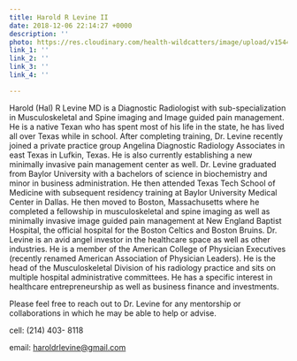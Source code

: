 ```yaml
---
title: Harold R Levine II
date: 2018-12-06 22:14:27 +0000
description: ''
photo: https://res.cloudinary.com/health-wildcatters/image/upload/v1544134485/image.png
link_1: ''
link_2: ''
link_3: ''
link_4: ''

---
```

Harold (Hal) R Levine MD is a Diagnostic Radiologist with sub-specialization in Musculoskeletal and Spine imaging and Image guided pain management. He is a native Texan who has spent most of his life in the state, he has lived all over Texas while in school. After completing training, Dr. Levine recently joined a private practice group Angelina Diagnostic Radiology Associates in east Texas in Lufkin, Texas. He is also currently establishing a new minimally invasive pain management center as well. Dr. Levine graduated from Baylor University with a bachelors of science in biochemistry and minor in business administration. He then attended Texas Tech School of Medicine with subsequent residency training at Baylor University Medical Center in Dallas. He then moved to Boston, Massachusetts where he completed a fellowship in musculoskeletal and spine imaging as well as minimally invasive image guided pain management at New England Baptist Hospital, the official hospital for the Boston Celtics and Boston Bruins. Dr. Levine is an avid angel investor in the healthcare space as well as other industries. He is a member of the American College of Physician Executives (recently renamed American Association of Physician Leaders). He is the head of the Musculoskeletal Division of his radiology practice and sits on multiple hospital administrative committees. He has a specific interest in healthcare entrepreneurship as well as business finance and investments.

Please feel free to reach out to Dr. Levine for any mentorship or collaborations in which he may be able to help or advise.

cell: (214) 403- 8118

email: haroldrlevine@gmail.com